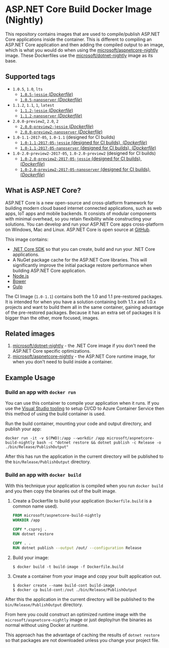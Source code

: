 
ASP.NET Core Build Docker Image (Nightly)
=========================================

This repository contains images that are used to compile/publish ASP.NET Core applications inside the container. This is different to compiling an ASP.NET Core application and then adding the compiled output to an image, which is what you would do when using the [microsoft/aspnetcore-nightly](https://hub.docker.com/r/microsoft/aspnetcore-nightly/) image. These Dockerfiles use the [microsoft/dotnet-nightly](https://hub.docker.com/r/microsoft/dotnet-nightly/) image as its base.

## Supported tags

- `1.0.5`, `1.0`, `lts`
    - [`1.0.5-jessie` (*Dockerfile*)](https://github.com/aspnet/aspnet-docker/blob/dev/1.0/jessie/sdk/Dockerfile)
    - [`1.0.5-nanoserver` (*Dockerfile*)](https://github.com/aspnet/aspnet-docker/blob/dev/1.0/nanoserver/sdk/Dockerfile)
- `1.1.2`, `1.1`, `1`, `latest`
    - [`1.1.2-jessie` (*Dockerfile*)](https://github.com/aspnet/aspnet-docker/blob/dev/1.1/jessie/sdk/Dockerfile)
    - [`1.1.2-nanoserver` (*Dockerfile*)](https://github.com/aspnet/aspnet-docker/blob/dev/1.1/nanoserver/sdk/Dockerfile)
- `2.0.0-preview2`, `2.0`, `2`
    - [`2.0.0-preview2-jessie` (*Dockerfile*)](https://github.com/aspnet/aspnet-docker/blob/dev/2.0/jessie/sdk/Dockerfile)
    - [`2.0.0-preview2-nanoserver` (*Dockerfile*)](https://github.com/aspnet/aspnet-docker/blob/dev/2.0/nanoserver/sdk/Dockerfile)
- `1.0-1.1-2017-05`, `1.0-1.1` (designed for CI builds)
    - [`1.0-1.1-2017-05-jessie` (designed for CI builds), (*Dockerfile*)](https://github.com/aspnet/aspnet-docker/blob/dev/1.1/jessie/kitchensink/Dockerfile)
    - [`1.0-1.1-2017-05-nanoserver` (designed for CI builds), (*Dockerfile*)](https://github.com/aspnet/aspnet-docker/blob/dev/1.1/nanoserver/kitchensink/Dockerfile)
- `1.0-2.0-preview2-2017-05`, `1.0-2.0-preview2` (designed for CI builds)
    - [`1.0-2.0-preview2-2017-05-jessie` (designed for CI builds), (*Dockerfile*)](https://github.com/aspnet/aspnet-docker/blob/dev/2.0/jessie/kitchensink/Dockerfile)
    - [`1.0-2.0-preview2-2017-05-nanoserver` (designed for CI builds), (*Dockerfile*)](https://github.com/aspnet/aspnet-docker/blob/dev/2.0/nanoserver/kitchensink/Dockerfile)

## What is ASP.NET Core?

ASP.NET Core is a new open-source and cross-platform framework for building modern cloud based internet connected applications, such as web apps, IoT apps and mobile backends. It consists of modular components with minimal overhead, so you retain flexibility while constructing your solutions. You can develop and run your ASP.NET Core apps cross-platform on Windows, Mac and Linux. ASP.NET Core is open source at [GitHub](https://github.com/aspnet).

This image contains:

- [.NET Core SDK](https://github.com/dotnet/cli) so that you can create, build and run your .NET Core applications.
- A NuGet package cache for the ASP.NET Core libraries.  This will significantly improve the initial package restore performance when building ASP.NET Core application.
- [Node.js](https://nodejs.org)
- [Bower](https://bower.io/)
- [Gulp](http://gulpjs.com/)

The CI Image (`1.0-1.1`) contains both the 1.0 and 1.1 pre-restored packages. It is intended for when you have a solution containing both 1.1.x and 1.0.x projects and want to build them all in the same container, gaining advantage of the pre-restored packages. Because it has an extra set of packages it is bigger than the other, more focused, images.

## Related images

1. [microsoft/dotnet-nightly](https://hub.docker.com/r/microsoft/dotnet-nightly/) - the .NET Core image if you don't need the ASP.NET Core specific optimizations.
2. [microsoft/aspnetcore-nightly](https://hub.docker.com/r/microsoft/aspnetcore-nightly/) - the ASP.NET Core runtime image, for when you don't need to build inside a container.

## Example Usage

### Build an app with `docker run`

You can use this container to compile your application when it runs. If you use the [Visual Studio tooling](https://blogs.msdn.microsoft.com/webdev/2016/11/16/new-docker-tools-for-visual-studio/) to setup CI/CD to Azure Container Service then this method of using the build container is used.

Run the build container, mounting your code and output directory, and publish your app:

```
docker run -it -v $(PWD):/app --workdir /app microsoft/aspnetcore-build-nightly bash -c "dotnet restore && dotnet publish -c Release -o ./bin/Release/PublishOutput"
```

After this has run the application in the current directory will be published to the `bin/Release/PublishOutput` directory.

### Build an app with `docker build`

With this technique your application is compiled when you run `docker build` and you then copy the binaries out of the built image.

1. Create a Dockerfile to build your application (`Dockerfile.build` is a common name used).

    ```Dockerfile
    FROM microsoft/aspnetcore-build-nightly
    WORKDIR /app

    COPY *.csproj .
    RUN dotnet restore

    COPY . .
    RUN dotnet publish --output /out/ --configuration Release
    ```

2. Build your image:

    ```
    $ docker build -t build-image -f Dockerfile.build
    ```

3. Create a container from your image and copy your built application out.

    ```
    $ docker create --name build-cont build-image
    $ docker cp build-cont:/out ./bin/Release/PublishOutput
    ```

After this the application in the current directory will be published to the `bin/Release/PublishOutput` directory.

From here you could construct an optimized runtime image with the `microsoft/aspnetcore-nightly` image or just deploy/run the binaries as normal without using Docker at runtime.

This approach has the advantage of caching the results of `dotnet restore` so that packages are not downloaded unless you change your project file.
